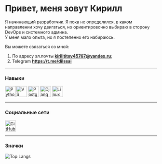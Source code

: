 # Привет, меня зовут Кирилл

Я начинающий разработчик. Я пока не определился, в каком направлении хочу двигаться, но ориентировочно выбираю в сторону DevOps и системного админа.  
У меня мало опыта, но я постепенно его набираюсь.  

Вы можете связаться со мной: 
1. По адресу эл.почты **kirilltitov45767@yandex.ru**;
2. Telegram **https://t.me/dilssai**

---

### Навыки

<img src="https://raw.githubusercontent.com/danielcranney/readme-generator/main/public/icons/skills/python-colored.svg" width="36" height="36" alt="Python" /><img src="https://raw.githubusercontent.com/danielcranney/readme-generator/main/public/icons/skills/visualstudiocode.svg" width="36" height="36" alt="VS Code" />
<img src="https://raw.githubusercontent.com/danielcranney/readme-generator/main/public/icons/skills/postgresql-colored.svg" width="36" height="36" alt="PostgreSQL" />
<img src="https://raw.githubusercontent.com/danielcranney/readme-generator/main/public/icons/skills/django-colored-dark.svg" width="36" height="36" alt="Django" />
<img src="https://raw.githubusercontent.com/danielcranney/readme-generator/main/public/icons/skills/linux-colored.svg" width="36" height="36" alt="Linux" />

---

### Социальные сети

[<img src="https://raw.githubusercontent.com/danielcranney/readme-generator/main/public/icons/socials/github-dark.svg" width="36" height="36" alt="GitHub" />](https://github.com/ваш_профиль)

---

### Значки

![Top Langs](https://github-readme-stats.vercel.app/api/top-langs/?username=ваш_профиль&layout=compact)
